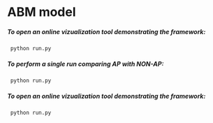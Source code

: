 # ABM model

##### To open an online vizualization tool demonstrating the framework:
```
 python run.py
```

##### To perform a single run comparing AP with NON-AP:
```
 python run.py
```

##### To open an online vizualization tool demonstrating the framework:
```
 python run.py
```
